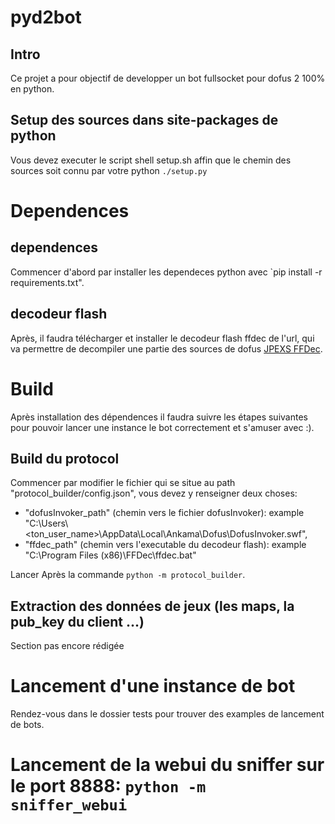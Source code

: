 # pyd2bot

## Intro
Ce projet a pour objectif de developper un bot fullsocket pour dofus 2 100% en python.

## Setup des sources dans site-packages de python
Vous devez executer le script shell setup.sh affin que le chemin des sources soit connu par votre python
`./setup.py`

# Dependences 
## dependences
Commencer d'abord par installer les dependeces python avec `pip install -r requirements.txt".
## decodeur flash
Après, il faudra télécharger et installer le decodeur flash ffdec de l'url, qui va permettre de decompiler une partie des sources de dofus [JPEXS
FFDec](https://github.com/jindrapetrik/jpexs-decompiler).
# Build 
Après installation des dépendences il faudra suivre les étapes suivantes pour pouvoir lancer une instance le bot correctement et s'amuser avec :).
## Build du protocol 
Commencer par modifier le fichier qui se situe au path "protocol_builder/config.json", vous devez y renseigner deux choses:
- "dofusInvoker_path" (chemin vers le fichier dofusInvoker): example "C:\\Users\\<ton_user_name>\\AppData\\Local\\Ankama\\Dofus\\DofusInvoker.swf",
- "ffdec_path" (chemin vers l'executable du decodeur flash): example "C:\\Program Files (x86)\\FFDec\\ffdec.bat"

Lancer Après la commande `python -m protocol_builder`.
## Extraction des données de jeux (les maps, la pub_key du client ...)
Section pas encore rédigée
# Lancement d'une instance de bot
Rendez-vous dans le dossier tests pour trouver des examples de lancement de bots.

# Lancement de la webui du sniffer sur le port 8888: `python -m sniffer_webui`
